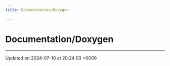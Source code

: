 ```yaml
---
title: Documentation/Doxygen

---
```


# Documentation/Doxygen








-------------------------------

Updated on 2024-07-10 at 20:24:03 +0000

